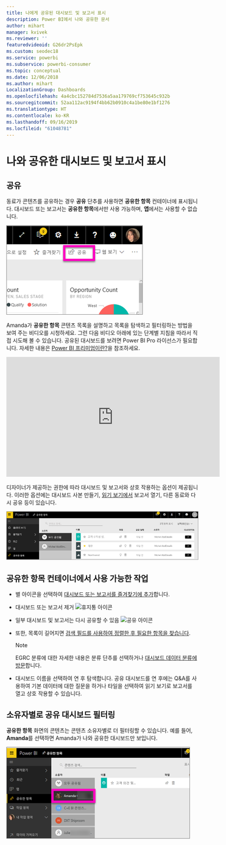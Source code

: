 ```yaml
---
title: 나에게 공유된 대시보드 및 보고서 표시
description: Power BI에서 나와 공유한 문서
author: mihart
manager: kvivek
ms.reviewer: ''
featuredvideoid: G26dr2PsEpk
ms.custom: seodec18
ms.service: powerbi
ms.subservice: powerbi-consumer
ms.topic: conceptual
ms.date: 12/06/2018
ms.author: mihart
LocalizationGroup: Dashboards
ms.openlocfilehash: 4a4cbc152784d7536a5aa179769cf753645c932b
ms.sourcegitcommit: 52aa112ac9194f4bb62b0910c4a1be80e1bf1276
ms.translationtype: HT
ms.contentlocale: ko-KR
ms.lasthandoff: 09/16/2019
ms.locfileid: "61048781"
---
```

# <a name="display-the-dashboards-and-reports-that-have-been-shared-with-me"></a>나와 공유한 대시보드 및 보고서 표시
## <a name="shared-with-me"></a>공유

동료가 콘텐츠를 공유하는 경우 **공유** 단추를 사용하면 **공유한 항목** 컨테이너에 표시됩니다. 대시보드 또는 보고서는 **공유한 항목**에서만 사용 가능하며, **앱**에서는 사용할 수 없습니다.

![공유 아이콘](./media/end-user-shared-with-me/power-bi-share-dash.png)

Amanda가 **공유한 항목** 콘텐츠 목록을 설명하고 목록을 탐색하고 필터링하는 방법을 보여 주는 비디오를 시청하세요. 그런 다음 비디오 아래에 있는 단계별 지침을 따라서 직접 시도해 볼 수 있습니다. 공유된 대시보드를 보려면 Power BI Pro 라이선스가 필요합니다. 자세한 내용은 [Power BI 프리미엄이란?](../service-premium-what-is.md)을 참조하세요.

<iframe width="560" height="315" src="https://www.youtube.com/embed/G26dr2PsEpk" frameborder="0" allowfullscreen></iframe>

디자이너가 제공하는 권한에 따라 대시보드 및 보고서와 상호 작용하는 옵션이 제공됩니다. 이러한 옵션에는 대시보드 사본 만들기, [읽기 보기에서](end-user-reading-view.md) 보고서 열기, 다른 동료와 다시 공유 등이 있습니다.

![공유한 항목 컨테이너](./media/end-user-shared-with-me/power-bi-container.png)

## <a name="actions-available-from-the-shared-with-me-container"></a>**공유한 항목** 컨테이너에서 사용 가능한 작업
* 별 아이콘을 선택하여 [대시보드 또는 보고서를 즐겨찾기에 추가](end-user-favorite.md)합니다.
* 대시보드 또는 보고서 제거  ![휴지통 아이콘](./media/end-user-shared-with-me/power-bi-delete-icon.png)
* 일부 대시보드 및 보고서는 다시 공유할 수 있음  ![공유 아이콘](./media/end-user-shared-with-me/power-bi-share-icon-new.png)
* 또한, 목록이 길어지면 [검색 필드를 사용하여 정렬한 후 필요한 항목을 찾습니다](end-user-search-sort.md).
  
  > [!NOTE]
  > EGRC 분류에 대한 자세한 내용은 분류 단추를 선택하거나 [대시보드 데이터 분류에 방문](../service-data-classification.md)합니다.
  > 
  > 
* 대시보드 이름을 선택하여 연 후 탐색합니다. 공유 대시보드를 연 후에는 Q&A를 사용하여 기본 데이터에 대한 질문을 하거나 타일을 선택하여 읽기 보기로 보고서를 열고 상호 작용할 수 있습니다.

## <a name="filter-shared-dashboards-by-owner"></a>소유자별로 공유 대시보드 필터링
**공유한 항목** 화면의 콘텐츠는 콘텐츠 소유자별로 더 필터링할 수 있습니다. 예를 들어, **Amanda**를 선택하면 Amanda가 나와 공유한 대시보드만 보입니다.

![소유자에 의해 필터링된 대시보드](./media/end-user-shared-with-me/power-bi-owner-new.png)